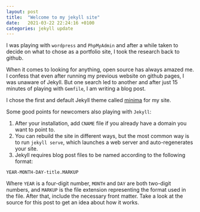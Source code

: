 ```yaml
---
layout: post
title:  "Welcome to my jekyll site"
date:   2021-03-22 22:24:16 +0100
categories: jekyll update
---
```


I was playing with `wordpress` and `PhpMyAdmin` and after a while taken to decide on what to chose as a portfolio site, I took the research back to github.

When it comes to looking for anything, open source has always amazed me. I confess that even after running my previous website on github pages, I was unaware of Jekyll. But one search led to another and after just 15 minutes of playing with `Gemfile`, I am writing a blog post.

I chose the first and default Jekyll theme called [minima](https://github.com/jekyll/minima) for my site.

Some good points for newcomers also playing with `Jekyll`: 
1. After your installation, add `CNAME` file if you already have a domain you want to point to.
2. You can rebuild the site in different ways, but the most common way is to run `jekyll serve`, which launches a web server and auto-regenerates your site.
3. Jekyll requires blog post files to be named according to the following format:

`YEAR-MONTH-DAY-title.MARKUP`

Where `YEAR` is a four-digit number, `MONTH` and `DAY` are both two-digit numbers, and `MARKUP` is the file extension representing the format used in the file. After that, include the necessary front matter. Take a look at the source for this post to get an idea about how it works.
